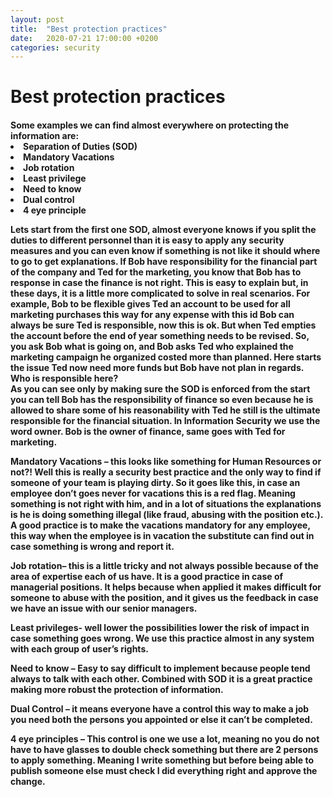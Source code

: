 ```yaml
---
layout: post
title:  "Best protection practices"
date:   2020-07-21 17:00:00 +0200
categories: security
---
```

<h1>Best protection practices</h1>
<h4>
Some examples we can find almost everywhere on protecting the information are:
<li>Separation of Duties (SOD)</li>
<li>Mandatory Vacations</li>
<li>Job rotation</li>
<li>Least privilege</li>
<li>Need to know</li>
<li>Dual control</li>
<li>4 eye principle</li>
<p>Lets start from the first one <B>SOD</B>, almost everyone knows if you split the duties to different personnel than it is easy to apply any security measures and you can even know if something is not like it should where to go to get explanations. If Bob have responsibility for the financial part of the company and Ted for the marketing, you know that Bob has to response in case the finance is not right. This is easy to explain but, in these days, it is a little more complicated to solve in real scenarios. For example, Bob to be flexible gives Ted an account to be used for all marketing purchases this way for any expense with this id Bob can always be sure Ted is responsible, now this is ok. But when Ted empties the account before the end of year something needs to be revised. So, you ask Bob what is going on, and Bob asks Ted who explained the marketing campaign he organized costed more than planned. Here starts the issue Ted now need more funds but Bob have not plan in regards. Who is responsible here?
<BR>As you can see only by making sure the SOD is enforced from the start you can tell Bob has the responsibility of finance so even because he is allowed to share some of his reasonability with Ted he still is the ultimate responsible for the financial situation. In Information Security we use the word owner. Bob is the owner of finance, same goes with Ted for marketing.</p>
<p>
<B>Mandatory Vacations</B> – this looks like something for Human Resources or not?! Well this is really a security best practice and the only way to find if someone of your team is playing dirty. So it goes like this, in case an employee don’t goes never for vacations this is a red flag. Meaning something is not right with him, and in a lot of situations the explanations is he is doing something illegal (like fraud, abusing with the position etc.). A good practice is to make the vacations mandatory for any employee, this way when the employee is in vacation the substitute can find out in case something is wrong and report it. 
</p><p>
<B>Job rotation</B>– this is a little tricky and not always possible because of the area of expertise each of us have. It is a good practice in case of managerial positions. It helps because when applied it makes difficult for someone to abuse with the position, and it gives us the feedback in case we have an issue with our senior managers. 
</p><p>
<B>Least privileges</B>- well lower the possibilities lower the risk of impact in case something goes wrong. We use this practice almost in any system with each group of user’s rights.</p><p>
<B>Need to know</B> – Easy to say difficult to implement because people tend always to talk with each other. Combined with SOD it is a great practice making more robust the protection of information.</p>
<p>
<B>Dual Control</B> – it means everyone have a control this way to make a job you need both the persons you appointed or else it can’t be completed.
</p><p>
<B>4 eye principles</B> – This control is one we use a lot, meaning no you do not have to have glasses to double check something but there are 2 persons to apply something. Meaning I write something but before being able to publish someone else must check I did everything right and approve the change. 
</p></h4>

 
